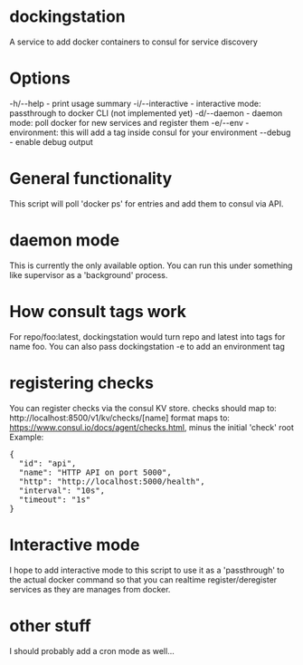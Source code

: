 # dockingstation
A service to add  docker containers to consul for service discovery

# Options

-h/--help         -  print usage summary
-i/--interactive  -  interactive mode: passthrough to docker CLI (not implemented yet)
-d/--daemon       -  daemon mode: poll docker for new services and register them
-e/--env          -  environment: this will add a tag inside consul for your environment
--debug           -  enable debug output

# General functionality
This script will poll 'docker ps' for entries and add them to consul via API.

# daemon mode
This is currently the only available option. You can run this under something like supervisor as a 'background' process.

# How consult tags work
For repo/foo:latest, dockingstation would turn repo and latest into tags for name foo. You can also pass dockingstation -e to add an environment tag

# registering checks
You can register checks via the consul KV store.
checks should map to: http://localhost:8500/v1/kv/checks/[name]
format maps to: https://www.consul.io/docs/agent/checks.html, minus the initial 'check' root
Example:
<pre>
{
  "id": "api",
  "name": "HTTP API on port 5000",
  "http": "http://localhost:5000/health",
  "interval": "10s",
  "timeout": "1s"
}
</pre>

# Interactive mode
I hope to add interactive mode to this script to use it as a 'passthrough' to the actual docker command so that you can realtime register/deregister services as they are manages from docker.

# other stuff
I should probably add a cron mode as well...

